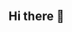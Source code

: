 ## Hi there 👋

<!--
**tevfik23/tevfik23** is a ✨ _special_ ✨ repository because its `README.md` (this file) appears on your GitHub profile.

Here are some ideas to get you startedG

- 🔭 I’m currently working on ...
- 🌱 I’m currently learning ...
- 👯 I’m looking to collaborate on ...
- 🤔 I’m looking for help with ...
- 💬 Ask me about ...
- 📫 How to reach me: ...
- 😄 Pronouns: ...
- ⚡ Fun fact: ...
-->
